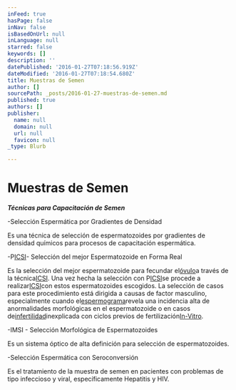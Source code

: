 ```yaml
---
inFeed: true
hasPage: false
inNav: false
isBasedOnUrl: null
inLanguage: null
starred: false
keywords: []
description: ''
datePublished: '2016-01-27T07:18:56.919Z'
dateModified: '2016-01-27T07:18:54.680Z'
title: Muestras de Semen
author: []
sourcePath: _posts/2016-01-27-muestras-de-semen.md
published: true
authors: []
publisher:
  name: null
  domain: null
  url: null
  favicon: null
_type: Blurb

---
```

# Muestras de Semen

**_Técnicas para Capacitación de Semen_**

-Selección Espermática por Gradientes de Densidad 

Es una técnica de selección de espermatozoides por gradientes de densidad químicos para procesos de capacitación espermática.

-P[ICSI][0]- Selección del mejor Espermatozoide en Forma Real

Es la selección del mejor espermatozoide para fecundar el[óvulo][1]a través de la técnica[ICSI][0].  Una vez hecha la selección con P[ICSI][0]se procede a realizar[ICSI][0]con estos espermatozoides escogidos. La selección de casos para este procedimiento está dirigida a causas de factor masculino, especialmente cuando el[espermograma][2]revela una incidencia alta de anormalidades morfológicas en el espermatozoide o en casos de[infertilidad][3]inexplicada con ciclos previos de fertilización[In-Vitro][4]. 

-IMSI - Selección Morfológica de Espermatozoides

Es un sistema óptico de alta definición para selección de espermatozoides.

-Selección Espermática con Seroconversión

Es el tratamiento de la muestra de semen en pacientes con problemas de tipo infeccioso y viral, específicamente Hepatitis y HIV.

[0]: http://cecolfes.com/es/glosario#ICSI "Es la inyección de un espermatozoide en el óvulo para ser fertilizado."
[1]: http://cecolfes.com/es/glosario#vulo "Célula sexual femenina que se forma en el ovario. También llamado Oocito. A partir del óvulo fecundado se forma un embrión."
[2]: http://cecolfes.com/es/glosario#Espermograma "Examen para analizar las características del semen."
[3]: http://cecolfes.com/es/glosario#Infertilidad "Es una condición que imposibilita la capacidad de concebir un hijo naturalmente o de llevar un embarazo a término después de un año de vida sexual activa."
[4]: http://cecolfes.com/es/glosario#In-Vitro "Es una técnica que se realiza por fuera del cuerpo de la mujer."